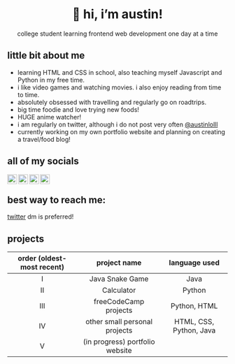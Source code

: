 <h1 align="center"> 👋 hi, i’m austin! </h1>
<p align="center"> college student learning frontend web development one day at a time </p>

## little bit about me

  - learning HTML and CSS in school, also teaching myself Javascript and Python in my free time. 
  - i like video games and watching movies. i also enjoy reading from time to time. 
  - absolutely obsessed with travelling and regularly go on roadtrips.
  - big time foodie and love trying new foods!
  - HUGE anime watcher!
  - i am regularly on twitter, although i do not post very often [@austinlolll](https://twitter.com/austinlolll)
  - currently working on my own portfolio website and planning on creating a travel/food blog!
## all of my socials
[<img align="left" alt="codeSTACKr | Twitter" width="22px" src="https://cdn2.iconfinder.com/data/icons/social-media-2285/512/1_Twitter_colored_svg-512.png" />][twitter]
[<img align="left" alt="codeSTACKr | LinkedIn" width="22px" src="https://cdn2.iconfinder.com/data/icons/social-media-2285/512/1_Linkedin_unofficial_colored_svg-512.png" />][linkedin]
[<img align="left" alt="codeSTACKr | Instagram" width="22px" src="https://cdn2.iconfinder.com/data/icons/social-media-2285/512/1_Instagram_colored_svg_1-512.png" />][instagram]
[<img align="left" alt="codeSTACKr | Twitch" width="22px" src="https://cdn2.iconfinder.com/data/icons/social-media-2285/512/1_Twitch_colored_svg-256.png" />][twitch]

</br>

## best way to reach me:
[twitter](https://twitter.com/austinlolll) dm is preferred!

## projects

| order (oldest-most recent) | project name | language used |
|:------:|:-----------------:|:------:|
|   I  |Java Snake Game| Java |
|   II  |Calculator| Python |
|   III  |freeCodeCamp projects| Python, HTML |
|   IV  |other small personal projects| HTML, CSS, Python, Java |
|   V  |(in progress) portfolio website

</details>

[twitter]: https://twitter.com/austinlolll
[instagram]: https://instagram.com/a.l.mack
[linkedin]: https://linkedin.com/in/austin-mackey-695a2a210
[twitch]: https://www.twitch.tv/soapieelol
<!---
leeaustin9/leeaustin9 is a ✨ special ✨ repository because its `README.md` (this file) appears on your GitHub profile.
You can click the Preview link to take a look at your changes.
--->
